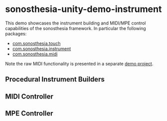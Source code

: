# sonosthesia-unity-demo-instrument

This demo showcases the instrument building and MIDI/MPE control capabilities of the sonosthesia framework. In particular the following packages:

- [com.sonosthesia.touch](https://github.com/jbat100/sonosthesia-unity-packages/tree/main/packages/com.sonosthesia.touch)
- [com.sonosthesia.instrument](https://github.com/jbat100/sonosthesia-unity-packages/tree/main/packages/com.sonosthesia.instrument)
- [com.sonosthesia.midi](https://github.com/jbat100/sonosthesia-unity-packages/tree/main/packages/com.sonosthesia.midi)

Note the raw MIDI functionality is presented in a separate [demo project](https://github.com/jbat100/sonosthesia-unity-demo-midi).

## Procedural Instrument Builders


## MIDI Controller



## MPE Controller